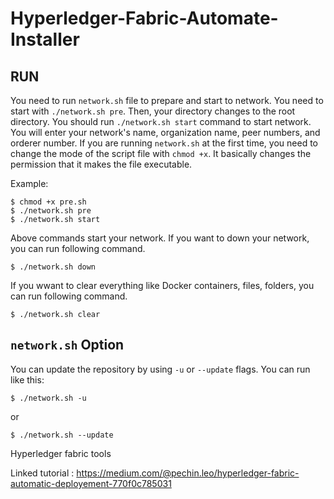 # Hyperledger-Fabric-Automate-Installer

## RUN

You need to run `network.sh` file to prepare and start to network. You need to start with `./network.sh pre`. Then, your directory changes to the root directory. You should run `./network.sh start` command to start network. You will enter your network's name, organization name, peer numbers, and orderer number. If you are running `network.sh` at the first time, you need to change the mode of the script file with `chmod +x`. It basically changes the permission that it makes the file executable.

Example:

```
$ chmod +x pre.sh
$ ./network.sh pre
$ ./network.sh start
``` 

Above commands start your network. If you want to down your network, you can run following command.

```
$ ./network.sh down
``` 

If you wwant to clear everything like Docker containers, files, folders, you can run following command.

```
$ ./network.sh clear
```

## `network.sh` Option

You can update the repository by using `-u` or `--update` flags. You can run like this:

`$ ./network.sh -u`

or 

`$ ./network.sh --update`

Hyperledger fabric tools

Linked tutorial : https://medium.com/@pechin.leo/hyperledger-fabric-automatic-deployement-770f0c785031

<Readme in progress> 
